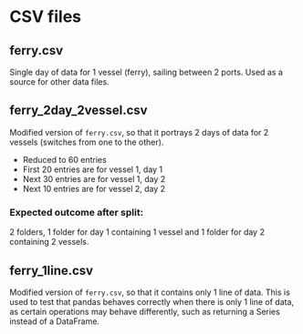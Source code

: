 # CSV files
## ferry.csv
Single day of data for 1 vessel (ferry), sailing between 2 ports.
Used as a source for other data files.

## ferry_2day_2vessel.csv
Modified version of `ferry.csv`, so that it portrays 2 days of data for 2 vessels (switches from one to the other).

* Reduced to 60 entries
* First 20 entries are for vessel 1, day 1
* Next 30 entries are for vessel 1, day 2
* Next 10 entries are for vessel 2, day 2

 ### Expected outcome after split:
2 folders, 1 folder for day 1 containing 1 vessel and 1 folder for day 2 containing 2 vessels.

## ferry_1line.csv

Modified version of `ferry.csv`, so that it contains only 1 line of data.
This is used to test that pandas behaves correctly when there is only 1 line of data,
as certain operations may behave differently, such as returning a Series instead of a DataFrame.
